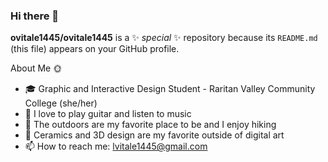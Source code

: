 ### Hi there 👋

**ovitale1445/ovitale1445** is a ✨ _special_ ✨ repository because its `README.md` (this file) appears on your GitHub profile.

About Me :sun_with_face:

- :mortar_board: Graphic and Interactive Design Student - Raritan Valley Community College (she/her)
- :guitar: I love to play guitar and listen to music
- :evergreen_tree: The outdoors are my favorite place to be and I enjoy hiking
- :art: Ceramics and 3D design are my favorite outside of digital art
- 📫 How to reach me: lvitale1445@gmail.com
